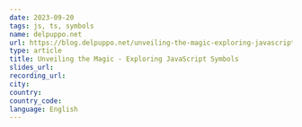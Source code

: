 ```yaml
---
date: 2023-09-20
tags: js, ts, symbols
name: delpuppo.net
url: https://blog.delpuppo.net/unveiling-the-magic-exploring-javascript-symbols
type: article
title: Unveiling the Magic - Exploring JavaScript Symbols
slides_url:
recording_url:
city:
country:
country_code:
language: English
---
```

